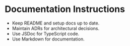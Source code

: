 # Documentation Instructions

- Keep README and setup docs up to date.
- Maintain ADRs for architectural decisions.
- Use JSDoc for TypeScript code.
- Use Markdown for documentation.
